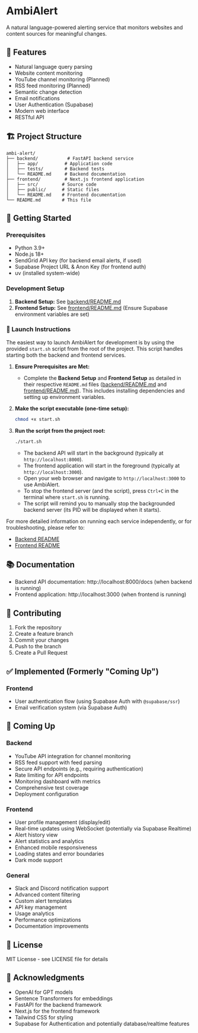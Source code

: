 # AmbiAlert

A natural language-powered alerting service that monitors websites and content sources for meaningful changes.

## 🌟 Features

- Natural language query parsing
- Website content monitoring
- YouTube channel monitoring (Planned)
- RSS feed monitoring (Planned)
- Semantic change detection
- Email notifications
- User Authentication (Supabase)
- Modern web interface
- RESTful API

## 🏗️ Project Structure

```
ambi-alert/
├── backend/           # FastAPI backend service
│   ├── app/          # Application code
│   ├── tests/        # Backend tests
│   └── README.md     # Backend documentation
├── frontend/         # Next.js frontend application
│   ├── src/         # Source code
│   ├── public/      # Static files
│   └── README.md    # Frontend documentation
└── README.md        # This file
```

## 🚀 Getting Started

### Prerequisites

- Python 3.9+
- Node.js 18+
- SendGrid API key (for backend email alerts, if used)
- Supabase Project URL & Anon Key (for frontend auth)
- uv (installed system-wide)

### Development Setup

1.  **Backend Setup:** See [backend/README.md](backend/README.md)
2.  **Frontend Setup:** See [frontend/README.md](frontend/README.md) (Ensure Supabase environment variables are set)

### 🚀 Launch Instructions

The easiest way to launch AmbiAlert for development is by using the provided `start.sh` script from the root of the project. This script handles starting both the backend and frontend services.

1.  **Ensure Prerequisites are Met:**
    *   Complete the **Backend Setup** and **Frontend Setup** as detailed in their respective `README.md` files ([backend/README.md](backend/README.md) and [frontend/README.md](frontend/README.md)). This includes installing dependencies and setting up environment variables.

2.  **Make the script executable (one-time setup):**
    ```bash
    chmod +x start.sh
    ```
3.  **Run the script from the project root:**
    ```bash
    ./start.sh
    ```
    *   The backend API will start in the background (typically at `http://localhost:8000`).
    *   The frontend application will start in the foreground (typically at `http://localhost:3000`).
    *   Open your web browser and navigate to `http://localhost:3000` to use AmbiAlert.
    *   To stop the frontend server (and the script), press `Ctrl+C` in the terminal where `start.sh` is running. 
    *   The script will remind you to manually stop the backgrounded backend server (its PID will be displayed when it starts).

For more detailed information on running each service independently, or for troubleshooting, please refer to:
- [Backend README](backend/README.md)
- [Frontend README](frontend/README.md)

## 📚 Documentation

- Backend API documentation: http://localhost:8000/docs (when backend is running)
- Frontend application: http://localhost:3000 (when frontend is running)

## 🤝 Contributing

1. Fork the repository
2. Create a feature branch
3. Commit your changes
4. Push to the branch
5. Create a Pull Request

## ✅ Implemented (Formerly "Coming Up")

### Frontend

- User authentication flow (using Supabase Auth with `@supabase/ssr`)
- Email verification system (via Supabase Auth)

## 🚀 Coming Up

### Backend

- YouTube API integration for channel monitoring
- RSS feed support with feed parsing
- Secure API endpoints (e.g., requiring authentication)
- Rate limiting for API endpoints
- Monitoring dashboard with metrics
- Comprehensive test coverage
- Deployment configuration

### Frontend

- User profile management (display/edit)
- Real-time updates using WebSocket (potentially via Supabase Realtime)
- Alert history view
- Alert statistics and analytics
- Enhanced mobile responsiveness
- Loading states and error boundaries
- Dark mode support

### General

- Slack and Discord notification support
- Advanced content filtering
- Custom alert templates
- API key management
- Usage analytics
- Performance optimizations
- Documentation improvements

## 📄 License

MIT License - see LICENSE file for details

## 🙏 Acknowledgments

- OpenAI for GPT models
- Sentence Transformers for embeddings
- FastAPI for the backend framework
- Next.js for the frontend framework
- Tailwind CSS for styling
- Supabase for Authentication and potentially database/realtime features
